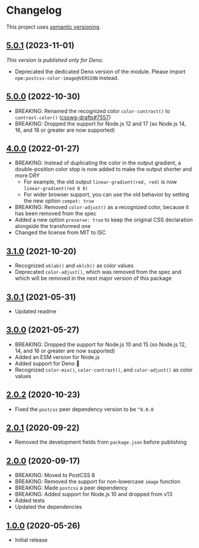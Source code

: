 # Changelog

This project uses [semantic versioning](https://semver.org/).

## [5.0.1] (2023-11-01)

_This version is published only for Deno._

- Deprecated the dedicated Deno version of the module.
  Please import `npm:postcss-color-image@VERSION` instead.

## [5.0.0] (2022-10-30)

- BREAKING: Renamed the recognized color `color-contrast()`
  to `contrast-color()` ([csswg-drafts#7557][csswg-issue-7557])
- BREAKING: Dropped the support for Node.js 12 and 17
  (so Node.js 14, 16, and 18 or greater are now supported)

## [4.0.0] (2022-01-27)

- BREAKING: Instead of duplicating the color in the output gradient,
  a double-position color stop is now added
  to make the output shorter and more DRY
  - For example, the old output `linear-gradient(red, red)`
    is now `linear-gradient(red 0 0)`
  - For wider browser support, you can use the old behavior
    by setting the new option `compat: true`
- BREAKING: Removed `color-adjust()` as a recognized color,
  because it has been removed from the spec
- Added a new option `preserve: true`
  to keep the original CSS declaration alongside the transformed one
- Changed the license from MIT to ISC

## [3.1.0] (2021-10-20)

- Recognized `oklab()` and `oklch()` as color values
- Deprecated `color-adjust()`, which was removed from the spec
  and which will be removed in the next major version of this package

## [3.0.1] (2021-05-31)

- Updated readme

## [3.0.0] (2021-05-27)

- BREAKING: Dropped the support for Node.js 10 and 15
  (so Node.js 12, 14, and 16 or greater are now supported)
- Added an ESM version for Node.js
- Added support for Deno&nbsp;🦕
- Recognized `color-mix()`, `color-contrast()`, and `color-adjust()`
  as color values

## [2.0.2] (2020-10-23)

- Fixed the `postcss` peer dependency version to be `^8.0.0`

## [2.0.1] (2020-09-22)

- Removed the development fields from `package.json` before publishing

## [2.0.0] (2020-09-17)

- BREAKING: Moved to PostCSS&nbsp;8
- BREAKING: Removed the support for non-lowercase `image` function
- BREAKING: Made `postcss` a peer dependency
- BREAKING: Added support for Node.js 10 and dropped from v13
- Added tests
- Updated the dependencies

## [1.0.0] (2020-05-26)

- Initial release

[csswg-issue-7557]: https://github.com/w3c/csswg-drafts/issues/7557
[5.0.1]: https://github.com/valtlai/postcss-color-image/compare/5.0.0...5.0.1
[5.0.0]: https://github.com/valtlai/postcss-color-image/compare/4.0.0...5.0.0
[4.0.0]: https://github.com/valtlai/postcss-color-image/compare/3.1.0...4.0.0
[3.1.0]: https://github.com/valtlai/postcss-color-image/compare/3.0.1...3.1.0
[3.0.1]: https://github.com/valtlai/postcss-color-image/compare/3.0.0...3.0.1
[3.0.0]: https://github.com/valtlai/postcss-color-image/compare/v2.0.2...3.0.0
[2.0.2]: https://github.com/valtlai/postcss-color-image/compare/v2.0.1...v2.0.2
[2.0.1]: https://github.com/valtlai/postcss-color-image/compare/v2.0.0...v2.0.1
[2.0.0]: https://github.com/valtlai/postcss-color-image/compare/v1.0.0...v2.0.0
[1.0.0]: https://github.com/valtlai/postcss-color-image/tree/v1.0.0
